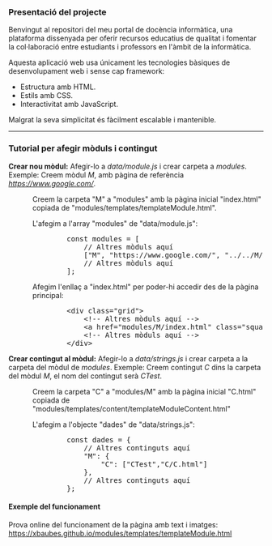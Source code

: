 ### Presentació del projecte

Benvingut al repositori del meu portal de docència informàtica,
una plataforma dissenyada per oferir recursos educatius de qualitat i fomentar la col·laboració entre estudiants i professors en l'àmbit de la informàtica.

Aquesta aplicació web usa únicament les tecnologies bàsiques de desenvolupament web i sense cap framework:
- Estructura amb HTML.
- Estils amb CSS.
- Interactivitat amb JavaScript.

Malgrat la seva simplicitat és fàcilment escalable i mantenible.

---

### Tutorial per afegir mòduls i contingut

**Crear nou mòdul:** Afegir-lo a *data/module.js* i crear carpeta a *modules*.
Exemple: Creem mòdul *M*, amb pàgina de referència *https://www.google.com/*.
<ol type="1">
	<ul>Creem la carpeta "M" a "modules" amb la pàgina inicial "index.html" copiada de "modules/templates/templateModule.html".</ul>
	<ul>
		L'afegim a l'array "modules" de "data/module.js":
		<pre>
		const modules = [
		    // Altres mòduls aquí
		    ["M", "https://www.google.com/", "../../M/index.html"],
		    // Altres mòduls aquí
		]; </pre>
	</ul>
	<ul>
		Afegim l'enllaç a "index.html" per poder-hi accedir des de la pàgina principal:
		<pre>
		&lt;div class=&quot;grid&quot;&gt;
		    &lt;!-- Altres mòduls aquí --&gt;
		    &lt;a href=&quot;modules/M/index.html&quot; class=&quot;square&quot;&gt;M&lt;/a&gt;
		    &lt;!-- Altres mòduls aquí --&gt;
		&lt;/div&gt; </pre>
	</ul>
</ol>

**Crear contingut al mòdul:** Afegir-lo a *data/strings.js* i crear carpeta a la carpeta del mòdul de *modules*.
Exemple: Creem contingut *C* dins la carpeta del mòdul *M*, el nom del contingut serà *CTest*.
<ol type="1">
	<ul>
		Creem la carpeta "C" a "modules/M" amb la pàgina inicial "C.html" copiada de "modules/templates/content/templateModuleContent.html"
	</ul>
	<ul>
		L'afegim a l'objecte "dades" de "data/strings.js":
		<pre>
		const dades = {
		    // Altres continguts aquí
		    "M": {
		        "C": ["CTest","C/C.html"]
		    },
		    // Altres continguts aquí
		}; </pre>
	</ul>
</ol>

#### Exemple del funcionament

Prova online del funcionament de la pàgina amb text i imatges:
https://xbaubes.github.io/modules/templates/templateModule.html

